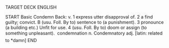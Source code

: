 TARGET DECK
ENGLISH

START
Basic
Condemn
Back: v. 1 express utter disapproval of. 2 a find guilty; convict. B (usu. Foll. By to) sentence to (a punishment). 3 pronounce (a building etc.) Unfit for use. 4 (usu. Foll. By to) doom or assign (to something unpleasant).  condemnation n. Condemnatory adj. [latin: related to *damn]
END

